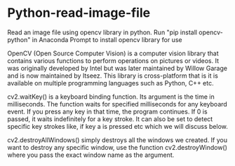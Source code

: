 # Python-read-image-file
Read an image file using opencv library in python.
Run "pip install opencv-python" in Anaconda Prompt to install opencv library for use

OpenCV (Open Source Computer Vision) is a computer vision library that contains various functions to perform operations on pictures or videos. 
It was originally developed by Intel but was later maintained by Willow Garage and is now maintained by Itseez. 
This library is cross-platform that is it is available on multiple programming languages such as Python, C++ etc.

cv2.waitKey() is a keyboard binding function. Its argument is the time in milliseconds. The function waits for specified milliseconds for any keyboard event.
If you press any key in that time, the program continues. If 0 is passed, it waits indefinitely for a key stroke. It can also be set to detect specific key strokes like, 
if key a is pressed etc which we will discuss below.

cv2.destroyAllWindows() simply destroys all the windows we created. 
If you want to destroy any specific window, use the function cv2.destroyWindow() where you pass the exact window name as the argument.

